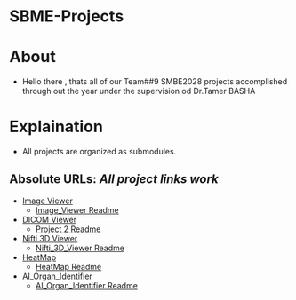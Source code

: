 # SBME-Projects
# About
- Hello there , thats all of our Team##9 SMBE2028 projects accomplished through out the year under the supervision od Dr.Tamer BASHA
# Explaination
- All projects are organized as submodules.

## Absolute URLs: *All project links work*
- [Image Viewer](https://github.com/hamdy-cufe-eng/Image-Viewer)
  - [Image_Viewer Readme](https://github.com/hamdy-cufe-eng/Image-Viewer/README.md)
- [DICOM Viewer](https://github.com/hamdy-cufe-eng/Dicom-Viewer)
  - [Project 2 Readme](https://github.com/hamdy-cufe-eng/Dicom-Viewer/README.md)
- [Nifti 3D Viewer](https://github.com/hamdy-cufe-eng/nifti-viewer)
  - [Nifti_3D_Viewer Readme](https://github.com/hamdy-cufe-eng/nifti-viewer/README.md)
- [HeatMap](https://github.com/hamdy-cufe-eng/Heatmap)
  - [HeatMap Readme](https://github.com/hamdy-cufe-eng/Heatmap/README.md)
- [AI_Organ_Identifier](https://github.com/hamdy-cufe-eng/Ai-Organ-Identifier)
  - [AI_Organ_Identifier Readme](https://github.com/hamdy-cufe-eng/Ai-Organ-Identifier/README.md)

